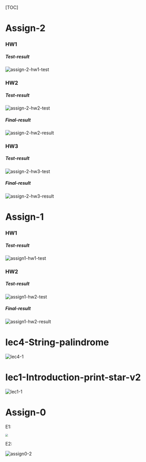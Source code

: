 

[TOC]

# Assign-2

### HW1

##### Test-result

![assign-2-hw1-test](assign/assign2/assign-2-hw1-test.jpg)

### HW2

##### Test-result

![assign-2-hw2-test](assign/assign2/assign-2-hw2-test.jpg)

##### Final-result

![assign-2-hw2-result](assign/assign2/assign-2-hw2-result.jpg)

### HW3

##### Test-result

![assign-2-hw3-test](assign/assign2/assign-2-hw3-test.jpg)

##### Final-result

![assign-2-hw3-result](assign/assign2/assign-2-hw3-result.jpg)

# Assign-1

### HW1

##### Test-result

![assign1-hw1-test](assign/assign1/assign1-hw1-test.jpg)

### HW2

##### Test-result

![assign1-hw2-test](assign/assign1/assign1-hw2-test.jpg)

##### Final-result

![assign1-hw2-result](assign/assign1/assign1-hw2-result.jpg)

# lec4-String-palindrome

![lec4-1](assign/lec4-string-exercise/lec4-1.jpg)

# lec1-Introduction-print-star-v2

![lec1-1](assign/lec1-introduction-exercise/lec1-1.jpg)

# Assign-0

E1:

<img src="assign/assign0/assign0-1.jpg" style="zoom:50%;" />

E2:

![assign0-2](assign/assign0/assign0-2.jpg)

